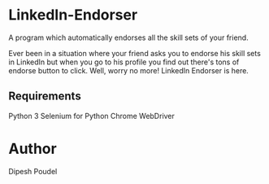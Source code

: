 # LinkedIn-Endorser
A program which automatically endorses all the skill sets of your friend.

Ever been in a situation where your friend asks you to endorse his skill sets in LinkedIn but when you go to his profile you find out there's tons of endorse button to click. Well, worry no more! LinkedIn Endorser is here.


## Requirements
Python 3
Selenium for Python
Chrome WebDriver 

# Author
Dipesh Poudel
